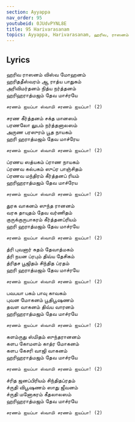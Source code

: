```yaml
---
section: Ayyappa
nav_order: 95
youtubeid: 0JUdvPYNL8E
title: 95 Harivarasanam
topics: Ayyappa, Harivarasanam, ஹரிவ, ராஸனம்
---
```


## Lyrics

ஹரிவ ராஸனம் விஸ்வ மோஹனம்\
ஹரிததீஸ்வரம் ஆ ராத்ய பாதுகம்\
அரிவிமர்தனம் நித்ய நர்த்தனம்\
ஹரிஹராத்மஜம் தேவ மாச்ரயே

``சரணம் ஐயப்பா ஸ்வாமி சரணம் ஐயப்பா! (2)``

சரண கீர்த்தனம் சக்த மானஸம்\
பரணலோ லுபம் நர்த்தனாலஸம்\
அருண பரஸுரம் பூத நாயகம்\
ஹரி ஹராத்மஜம் தேவ மாச்ரேய

``சரணம் ஐயப்பா ஸ்வாமி சரணம் ஐயப்பா! (2)``

ப்ரணய ஸத்யகம் ப்ராண நாயகம்\
ப்ரணவ கல்பகம் ஸுப்ர பாஞ்சிதம்\
ப்ரணவ மந்திரம் கீர்த்தனப் ரியம்\
ஹரிஹராத்மஜம் தேவ மாச்ரேய

``சரணம் ஐயப்பா ஸ்வாமி சரணம் ஐயப்பா! (2)``

துரக வாகனம் ஸுந்த ரானனம்\
வரக தாயுதம் தேவ வர்ணிதம்\
குருக்குருபாகரம் கீர்த்தனப்ரியம்\
ஹரி ஹராத்மஜம் தேவ மாச்ரயே

`சரணம் ஐயப்பா ஸ்வாமி சரணம் ஐயப்பா! (2)`

த்ரி புவனார் சுதம் தேவாத்மகம்\
த்ரி நயன ப்ரபும் திவ்ய தேசிகம்\
த்ரிதச பூஜிதம் சிந்தித ப்ரதம்\
ஹரி ஹராத்மஜம் தேவ மாச்ரயே

`சரணம் ஐயப்பா ஸ்வாமி சரணம் ஐயப்பா! (2)`

பவபயா பகம் பாவு காவகம்\
புவன மோகனம் பூதிபூஷணம்\
தவள வாகனம் திவ்ய வாரனம்\
ஹரிஹராத்மஜம் தேவ மாச்ரயே

`சரணம் ஐயப்பா ஸ்வாமி சரணம் ஐயப்பா! (2)`

களம்ருது ஸ்மிதம் ஸுந்தரானனம்\
களப கோமளம் காத்ர மோகனம்\
களப கேசரி வாஜி வாகனம்\
ஹரிஹராத்மஜம் தேவ மாச்ரயே

`சரணம் ஐயப்பா ஸ்வாமி சரணம் ஐயப்பா! (2)`

ச்ரித ஜனப்பிரியம் சிந்திதப்ரதம்\
ச்ருதி விபூஷணம் ஸாது ஜீவனம்\
ச்ருதி மனோகரம் கீதலாலஸம்\
ஹரிஹராத்மஜம் தேவ மாச்ரயே

`சரணம் ஐயப்பா ஸ்வாமி சரணம் ஐயப்பா! (2)`
